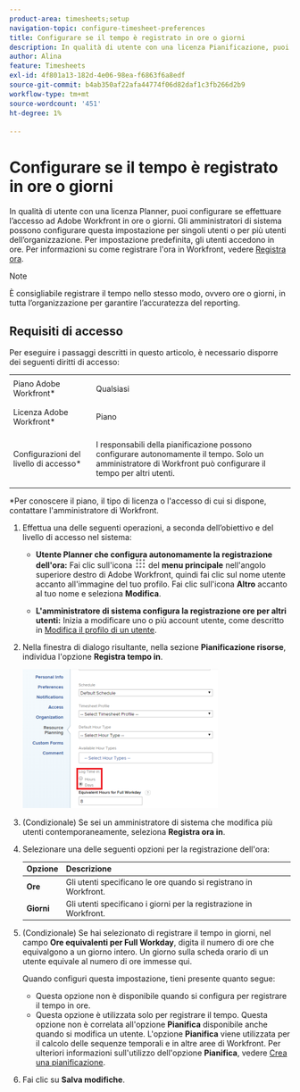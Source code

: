 ```yaml
---
product-area: timesheets;setup
navigation-topic: configure-timesheet-preferences
title: Configurare se il tempo è registrato in ore o giorni
description: In qualità di utente con una licenza Pianificazione, puoi configurare se effettuare l’accesso ad Adobe Workfront in ore o giorni. Gli amministratori di sistema possono configurare questa impostazione per singoli utenti o per più utenti dell’organizzazione. Per impostazione predefinita, gli utenti accedono in ore.
author: Alina
feature: Timesheets
exl-id: 4f801a13-182d-4e06-98ea-f6863f6a8edf
source-git-commit: b4ab350af22afa44774f06d82daf1c3fb266d2b9
workflow-type: tm+mt
source-wordcount: '451'
ht-degree: 1%

---
```


# Configurare se il tempo è registrato in ore o giorni

In qualità di utente con una licenza Planner, puoi configurare se effettuare l’accesso ad Adobe Workfront in ore o giorni. Gli amministratori di sistema possono configurare questa impostazione per singoli utenti o per più utenti dell’organizzazione. Per impostazione predefinita, gli utenti accedono in ore. Per informazioni su come registrare l&#39;ora in Workfront, vedere [Registra ora](../../timesheets/create-and-manage-timesheets/log-time.md).

>[!NOTE]
>
>È consigliabile registrare il tempo nello stesso modo, ovvero ore o giorni, in tutta l’organizzazione per garantire l’accuratezza del reporting.

## Requisiti di accesso

Per eseguire i passaggi descritti in questo articolo, è necessario disporre dei seguenti diritti di accesso:

<table style="table-layout:auto"> 
 <col> 
 </col> 
 <col> 
 </col> 
 <tbody> 
  <tr> 
   <td role="rowheader">Piano Adobe Workfront*</td> 
   <td> <p>Qualsiasi</p> </td> 
  </tr> 
  <tr> 
   <td role="rowheader">Licenza Adobe Workfront*</td> 
   <td> <p>Piano </p> </td> 
  </tr> 
  <tr data-mc-conditions=""> 
   <td role="rowheader">Configurazioni del livello di accesso*</td> 
   <td> <p>I responsabili della pianificazione possono configurare autonomamente il tempo. Solo un amministratore di Workfront può configurare il tempo per altri utenti.</p> </td> 
  </tr> 
 </tbody> 
</table>

&#42;Per conoscere il piano, il tipo di licenza o l&#39;accesso di cui si dispone, contattare l&#39;amministratore di Workfront.

1. Effettua una delle seguenti operazioni, a seconda dell’obiettivo e del livello di accesso nel sistema:

   * **Utente Planner che configura autonomamente la registrazione dell&#39;ora:** Fai clic sull&#39;icona ![](assets/main-menu-icon.png) del **menu principale** nell&#39;angolo superiore destro di Adobe Workfront, quindi fai clic sul nome utente accanto all&#39;immagine del tuo profilo. Fai clic sull&#39;icona **Altro** accanto al tuo nome e seleziona **Modifica**.

   * **L&#39;amministratore di sistema configura la registrazione ore per altri utenti:** Inizia a modificare uno o più account utente, come descritto in [Modifica il profilo di un utente](../../administration-and-setup/add-users/create-and-manage-users/edit-a-users-profile.md).

1. Nella finestra di dialogo risultante, nella sezione **Pianificazione risorse**, individua l&#39;opzione **Registra tempo in**.

   ![](assets/new-timesheet-log-hours-350x249.png)

1. (Condizionale) Se sei un amministratore di sistema che modifica più utenti contemporaneamente, seleziona **Registra ora in**.
1. Selezionare una delle seguenti opzioni per la registrazione dell&#39;ora:

   | Opzione | Descrizione |
   |---|---|
   | **Ore** | Gli utenti specificano le ore quando si registrano in Workfront. |
   | **Giorni** | Gli utenti specificano i giorni per la registrazione in Workfront. |

1. (Condizionale) Se hai selezionato di registrare il tempo in giorni, nel campo **Ore equivalenti per Full Workday**, digita il numero di ore che equivalgono a un giorno intero. Un giorno sulla scheda orario di un utente equivale al numero di ore immesse qui.

   Quando configuri questa impostazione, tieni presente quanto segue:

   * Questa opzione non è disponibile quando si configura per registrare il tempo in ore.
   * Questa opzione è utilizzata solo per registrare il tempo. Questa opzione non è correlata all&#39;opzione **Pianifica** disponibile anche quando si modifica un utente. L&#39;opzione **Pianifica** viene utilizzata per il calcolo delle sequenze temporali e in altre aree di Workfront. Per ulteriori informazioni sull&#39;utilizzo dell&#39;opzione **Pianifica**, vedere [Crea una pianificazione](../../administration-and-setup/set-up-workfront/configure-timesheets-schedules/create-schedules.md). 

1. Fai clic su **Salva modifiche**.
